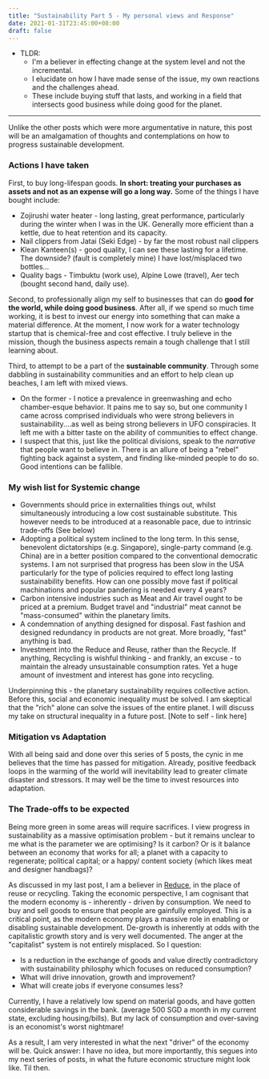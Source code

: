 ```yaml
---
title: "Sustainability Part 5 - My personal views and Response"
date: 2021-01-31T23:45:00+08:00
draft: false
---
```


- TLDR: 
  - I'm a believer in effecting change at the system level and not the incremental.
  - I elucidate on how I have made sense of the issue, my own reactions and the challenges ahead.
  - These include buying stuff that lasts, and working in a field that intersects good business while doing good for the planet.

---

Unlike the other posts which were more argumentative in nature, this post will be an amalgamation of thoughts and contemplations on how to progress sustainable development.

### Actions I have taken

First, to buy long-lifespan goods. **In short: treating your purchases as assets and not as an expense will go a long way.** Some of the things I have bought include:

- Zojirushi water heater - long lasting, great performance, particularly during the winter when I was in the UK. Generally more efficient than a kettle, due to heat retention and its capacity.
- Nail clippers from Jatai (Seki Edge) - by far the most robust nail clippers 
- Klean Kanteen(s) - good quality, I can see these lasting for a lifetime. The downside? (fault is completely mine) I have lost/misplaced two bottles...
- Quality bags - Timbuktu (work use), Alpine Lowe (travel), Aer tech (bought second hand, daily use). 

Second, to professionally align my self to businesses that can do **good for the world, while doing good business**. After all, if we spend so much time working, it is best to invest our energy into something that can make a material difference. At the moment, I now work for a water technology startup that is chemical-free and cost effective. I truly believe in the mission, though the business aspects remain a tough challenge that I still learning about.

Third, to attempt to be a part of the **sustainable community**. Through some dabbling in sustainability communities and an effort to help clean up beaches, I am left with mixed views. 

- On the former - I notice a prevalence in greenwashing and echo chamber-esque behavior. It pains me to say so, but one community I came across comprised individuals who were strong believers in sustainability....as well as being strong believers in UFO conspiracies. It left me with a bitter taste on the ability of communities to effect change. 
- I suspect that this, just like the political divisions, speak to the *narrative* that people want to believe in. There is an allure of being a "rebel" fighting back against a system, and finding like-minded people to do so. Good intentions can be fallible. 

### My wish list for Systemic change

- Governments should price in externalities things out, whilst simultaneously introducing a low cost sustainable substitute. This however needs to be introduced at a reasonable pace, due to intrinsic trade-offs (See below)
- Adopting a political system inclined to the long term. In this sense, benevolent dictatorships (e.g. Singapore), single-party command (e.g. China) are in a better position compared to the conventional democratic systems. I am not surprised that progress has been slow in the USA particularly for the type of policies required to effect long lasting sustainability benefits. How can one possibly move fast if political machinations and popular pandering is needed every 4 years?
- Carbon intensive industries such as Meat and Air travel ought to be priced at a premium. Budget travel and "industrial" meat cannot be "mass-consumed" within the planetary limits.
- A condemnation of anything designed for disposal. Fast fashion and designed redundancy in products are not great. More broadly, "fast" anything is bad.
- Investment into the Reduce and Reuse, rather than the Recycle. If anything, Recycling is wishful thinking  - and frankly, an excuse - to maintain the already unsustainable consumption rates. Yet a huge amount of investment and interest has gone into recycling.  

Underpinning this - the planetary sustainability requires collective action. Before this, social and economic inequality must be solved. I am skeptical that the "rich" alone can solve the issues of the entire planet. I will discuss my take on structural inequality in a future post. [Note to self - link here]

### Mitigation vs Adaptation

With all being said and done over this series of 5 posts, the cynic in me believes that the time has passed for mitigation. Already, positive feedback loops in the warming of the world will inevitability lead to greater climate disaster and stressors. It may well be the time to invest resources into adaptation. 

### The Trade-offs to be expected

Being more green in some areas will require sacrifices. I view progress in sustainability as a massive optimisation problem - but it remains unclear to me what is the parameter we are optimising? Is it carbon? Or is it balance between an economy that works for all; a planet with a capacity to regenerate; political capital; or a happy/ content society (which likes meat and designer handbags)?

As discussed in my last post, I am a believer in <u>Reduce</u>, in the place of reuse or recycling. Taking the economic perspective, I am cognisant that the modern economy is - inherently - driven by consumption. We need to buy and sell goods to ensure that people are gainfully employed. This is a critical point, as the modern economy plays a massive role in enabling or disabling sustainable development. De-growth is inherently at odds with the capitalistic growth story and is very well documented. The anger at the "capitalist" system is not entirely misplaced. So I question:

- Is a reduction in the exchange of goods and value directly contradictory with sustainability philosphy which focuses on reduced consumption? 
- What will drive innovation, growth and improvement?
- What will create jobs if everyone consumes less?

Currently, I have a relatively low spend on material goods, and have gotten considerable savings in the bank. (average 500 SGD a month in my current state, excluding housing/bills). But my lack of consumption and over-saving is an economist's worst nightmare!

 As a result, I am very interested in what the next "driver" of the economy will be. Quick answer: I have no idea, but more importantly, this segues into my next series of posts, in what the future economic structure might look like. Til then.